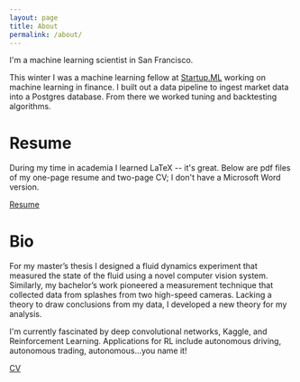 ```yaml
---
layout: page
title: About
permalink: /about/
---
```

I'm a machine learning scientist in San Francisco. 

This winter I was a machine learning fellow at [Startup.ML](Startup.ML) working on 
machine learning in finance. I built out a data pipeline to ingest market data 
into a Postgres database. From there we worked tuning and backtesting 
algorithms. 

# Resume 
During my time in academia I learned LaTeX -- it's great. 
Below are pdf files of my one-page resume and two-page CV;
I don't have a Microsoft Word version. 

[Resume](https://github.com/roryhr/resume/raw/master/rhartong_redden_resume.pdf) 


# Bio

For my master’s thesis I designed a fluid dynamics experiment that measured 
the state of the fluid using a novel computer vision system. 
Similarly, my bachelor’s work pioneered a measurement technique that 
collected data from splashes from two high-speed cameras. 
Lacking a theory to draw conclusions from my data, I developed a new theory for my analysis.

I'm currently fascinated by deep convolutional networks, Kaggle, and 
Reinforcement Learning. Applications for RL include autonomous driving,
autonomous trading, autonomous...you name it! 

[CV](https://github.com/roryhr/resume/raw/master/rhartong_redden_cv.pdf) 
